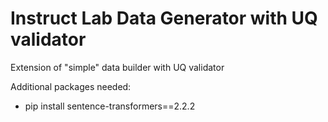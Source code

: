 # Instruct Lab Data Generator with UQ validator

Extension of "simple" data builder with UQ validator

Additional packages needed:
- pip install sentence-transformers==2.2.2
